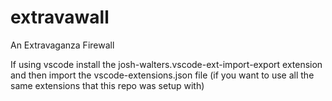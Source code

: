 # extravawall
An Extravaganza Firewall

If using vscode install the josh-walters.vscode-ext-import-export extension and then import the vscode-extensions.json file (if you want to use all the same extensions that this repo was setup with)
